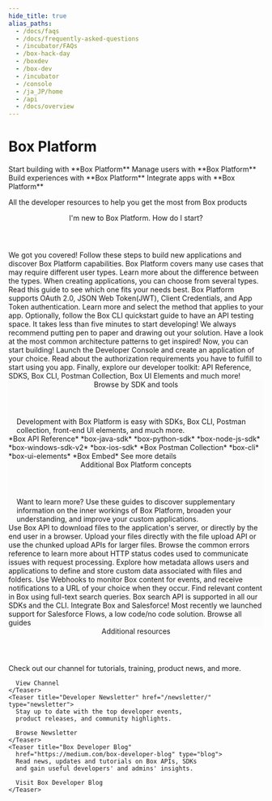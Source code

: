 ```yaml
---
hide_title: true
alias_paths:
  - /docs/faqs
  - /docs/frequently-asked-questions
  - /incubator/FAQs
  - /box-hack-day
  - /boxdev
  - /box-dev
  - /incubator
  - /console
  - /ja_JP/home
  - /api
  - /docs/overview
---
```


# Box Platform

<Banner>

  <BannerTitle>
    Start building with **Box Platform**
  </BannerTitle>
  <BannerTitle>
    Manage users with **Box Platform**
  </BannerTitle>
  <BannerTitle>
    Build experiences with **Box Platform**
  </BannerTitle>
  <BannerTitle>
    Integrate apps with **Box Platform**
  </BannerTitle>

  All the developer resources to help you get the most from Box products

</Banner>

<!-- <Centered wide>
  <Header to='/guides' centered>
    Guides
  </Header>
  <GuidesList>
    Get started, learn tips and tricks, and discover how to use the Box 
    Platform API with our comprehensive guides. Here are six of the most used 
    guides to get you started.

    <GuideList href='/guides/authentication/'>
      Authentication
    </GuideList>
    <GuideList href='/guides/cli/quick-start/'>
      CLI Quick Start
    </GuideList>
    <GuideList href='/guides/tooling/postman/quick-start/'>
      Postman Quick Start
    </GuideList>
    <GuideList href='/guides/api-calls/permissions-and-errors/common-errors/'>
      Common Errors
    </GuideList>
    <GuideList href='/guides/api-calls/pagination/offset-based/'>
      API Pagination
    </GuideList>
    <GuideList href='/guides/embed/ui-elements/'>
      UI Elements
    </GuideList>
  </GuidesList>

  <More to='/guides' right>
    More Guides
  </More>
</Centered> -->

<Centered wide id="start-with-box-platform" >
  <Header centered>
    I'm new to Box Platform. How do I start?
  </Header>
    We got you covered! Follow these steps to build
    new applications and discover Box Platform capabilities.

  <TileGrid>
    <Tile type="users" title="1. Explore user types"
      href="platform/user-types/">
      Box Platform covers many use cases
      that may require different user types.
      Learn more about the 
      difference between the types.
    </Tile>
    <Tile type="apps" title="2. Understand application types"
      href="/guides/applications/select/">
      When creating applications, you can choose from several types.
      Read this guide to see which one fits your needs best.
    </Tile>
    <Tile type="authentication" title="3. Learn authentication methods"
      href="/guides/authentication/select/">
      Box Platform supports OAuth 2.0, JSON Web Token(JWT), Client
      Credentials, and App Token authentication. Learn more and
      select the method that applies to your app.
    </Tile>
    <Tile type="cli" title="4. Set up Box CLI"
      href="/guides/cli/quick-start/">
      Optionally, follow the Box CLI quickstart
      guide to have an API testing space. It takes less than
      five minutes to start developing!
    </Tile>
    <Tile type="architecture" title="5. Create an architecture pattern"
      href="/platform/appendix/architecture-patterns/">
      We always recommend putting pen to paper and drawing out your solution.
      Have a look at the most common architecture patterns to get inspired!
    </Tile>
    <Tile type="create" title="6. Create the application"
      href="https://app.box.com/developers/console">
      Now, you can start building! Launch the Developer Console and create an
      application of your choice.
    </Tile>
    <Tile type="authorize" title="7. Authorize the application"
      href="/guides/authorization/">
      Read about the authorization requirements you have to
      fulfill to start using you app.
    </Tile>
    <Tile type="code" title="8. Start coding"
      href="#sdks-and-tools">
      Finally, explore our developer toolkit: API Reference,
      SDKS, Box CLI, Postman Collection, Box UI Elements and much more!
    </Tile>
  </TileGrid>
</Centered>

<Centered wide>
  <FeaturedBoard type="community" />
</Centered>

<section id="sdks-and-tools" style="background-color: #FBFBFB;">
  <div style="padding: 0 16px">
    <Header centered>
      Browse by SDK and tools
    </Header>
      Development with Box Platform is easy with SDKs,
      Box CLI, Postman collection,
      front-end UI elements, and much more.
  </div>

  <TileSlider>
    <Tile type="box-orange" title="API Reference"
      href="/reference/">
      *Box API Reference*
    </Tile>
    <Tile type="java" title="Java SDK"
    href="https://github.com/box/box-java-sdk#readme">
      *box-java-sdk*
    </Tile>
    <Tile type="python" title="Python SDK"
    href="https://github.com/box/box-python-sdk#readme">
      *box-python-sdk*
    </Tile>
    <Tile type="node" title="Node.js SDK"
    href="https://github.com/box/box-node-sdk#readme">
      *box-node-js-sdk*
    </Tile>
    <Tile type="net" title=".NET SDK"
    href="https://github.com/box/box-windows-sdk-v2#readme">
      *box-windows-sdk-v2*
    </Tile>
    <Tile type="tool" title="iOS SDK"
    href="https://github.com/box/box-ios-sdk#readme">
      *box-ios-sdk*
    </Tile>
    <Tile type="tool" title="Postman collection"
      href="/guides/tooling/postman">
      *Box Postman Collection*
    </Tile>
    <Tile type="box-orange" title="Box CLI" href="/guides/cli/">
      *box-cli*
    </Tile>
    <Tile type="box-orange" title="Box UI Elements"
      href="/guides/embed/ui-elements/">
      *box-ui-elements*
    </Tile>
    <Tile type="box-orange" title="Box Embed" href="/guides/embed/box-embed/">
      *Box Embed*
    </Tile>
  </TileSlider>

  <More to='/sdks-and-tools/' center>
    See more details
  </More>
</section>

<!-- <Dark>
  <Centered wide>
    <Header to='/sdks-and-tools' centered>
      SDKS & Tools
    </Header>
    <SDKS>
      Development with Box Platform is made easier with SDKs for your
      programming language, a command line interface, front-end UI elements,
      and much more.

      <SDK language='python' href='https://github.com/box/box-python-sdk'>
        Python SDK
      </SDK>
      <SDK language='java' href='https://github.com/box/box-java-sdk'>
        Java SDK
      </SDK>
      <SDK language='node' href='https://github.com/box/box-node-sdk'>
        Node SDK
      </SDK>
      <SDK language='dotnet' href='https://github.com/box/box-windows-sdk'>
        Windows .NET SDK
      </SDK>
      <SDK language='cli' href='https://github.com/box/boxcli'>
        Box CLI
      </SDK>
      <SDK language='uielements' href='https://github.com/box/box-ui-elements'>
        UI Elements
      </SDK>
    </SDKS>

    <More to='/sdks-and-tools' right>
      More SDKs & Tools
    </More>
  </Centered>
</Dark> -->

<Centered wide>
  <FeaturedBoard type="sampleCode" />
</Centered>

<section id="additional-box-platform-concepts"
  style="background-color: #FBFBFB;">
  <div style="padding: 0 16px">
    <Header centered>
      Additional Box Platform concepts
    </Header>
      Want to learn more?
      Use these guides to discover supplementary information on the inner
      workings of Box Platform, broaden your understanding, and improve
      your custom applications.
  </div>

  <TileSlider>
    <Tile type="guide" title="Downloads" href="/guides/downloads/">
      Use Box API to download files to the application's
      server, or directly by the end user in a browser.
    </Tile>
    <Tile type="guide" title="Uploads" href="/guides/uploads/">
      Upload your files directly with the file upload API or
      use the chunked upload APIs for larger files.
    </Tile>
    <Tile type="guide" title="Errors" 
    href="/guides/api-calls/permissions-and-errors/common-errors/">
      Browse the common errors reference to learn more about
      HTTP status codes used to communicate issues with request processing.
    </Tile>
    <Tile type="guide" title="Metadata" href="/guides/metadata/">
      Explore how metadata allows users and applications to
      define and store custom data associated with files and folders.
    </Tile>
    <Tile type="guide" title="Webhooks" href="/guides/webhooks/">
      Use Webhooks to monitor Box content for events,
      and receive notifications to a URL of your choice when they occur.
    </Tile>
    <Tile type="guide" title="Search" 
      href="/guides/search/">
      Find relevant content in Box using full-text
      search queries. Box search API is supported
      in all our SDKs and the CLI.
    </Tile>
    <Tile type="guide" title="Salesforce"
      href="/guides/tooling/salesforce-toolkit/">
      Integrate Box and Salesforce! Most
      recently we launched support for Salesforce Flows, a low code/no code
      solution. 
    </Tile>
  </TileSlider>

  <More to='/guides/' center>
    Browse all guides
  </More>
</section>

<Centered wide>
  <Header to='https://medium.com/box-developer-blog' centered>
    Additional resources
  </Header>

  <!-- <BlogCards /> -->

  <div style="display:flex; align-items: center; flex-wrap: wrap">
    <Teaser title="Box Youtube"
      href="https://www.youtube.com/@box/videos" type="youtube">
      Check out our channel for tutorials, training,
      product news, and more.

      View Channel
    </Teaser>
    <Teaser title="Developer Newsletter" href="/newsletter/" type="newsletter">
      Stay up to date with the top developer events,
      product releases, and community highlights.

      Browse Newsletter
    </Teaser>
    <Teaser title="Box Developer Blog"
      href="https://medium.com/box-developer-blog" type="blog">
      Read news, updates and tutorials on Box APIs, SDKs
      and gain useful developers' and admins' insights.

      Visit Box Developer Blog
    </Teaser>
  </div>
</Centered>
